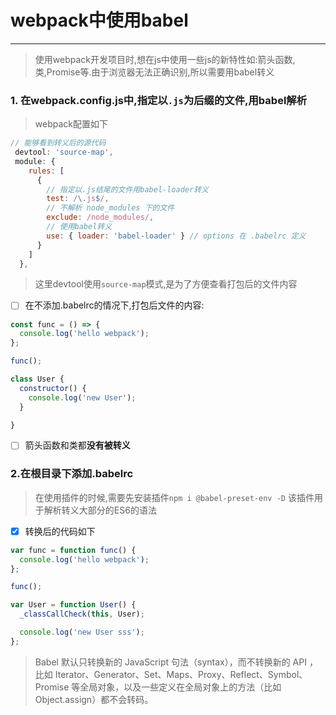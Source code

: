 # webpack中使用babel

---

> 使用webpack开发项目时,想在js中使用一些js的新特性如:箭头函数,类,Promise等.由于浏览器无法正确识别,所以需要用babel转义

### 1. 在webpack.config.js中,指定以`.js`为后缀的文件,用babel解析

> webpack配置如下

```js
// 能够看到转义后的源代码
 devtool: 'source-map',
 module: {
    rules: [
      {
        // 指定以.js结尾的文件用babel-loader转义
        test: /\.js$/,
        // 不解析 node_modules 下的文件
        exclude: /node_modules/,
        // 使用babel转义
        use: { loader: 'babel-loader' } // options 在 .babelrc 定义
      }
    ]
  },
```

> 这里devtool使用`source-map`模式,是为了方便查看打包后的文件内容

- [ ] 在不添加.babelrc的情况下,打包后文件的内容:

```js
const func = () => {
  console.log('hello webpack');
};

func();

class User {
  constructor() {
    console.log('new User');
  }

}
```

- [ ] 箭头函数和类都**没有被转义**

### 2.在根目录下添加.babelrc

> 在使用插件的时候,需要先安装插件`npm i @babel-preset-env -D`
该插件用于解析转义大部分的ES6的语法

- [x] 转换后的代码如下

```js
var func = function func() {
  console.log('hello webpack');
};

func();

var User = function User() {
  _classCallCheck(this, User);

  console.log('new User sss');
};
```

> Babel 默认只转换新的 JavaScript 句法（syntax），而不转换新的 API ，比如 Iterator、Generator、Set、Maps、Proxy、Reflect、Symbol、Promise 等全局对象，以及一些定义在全局对象上的方法（比如 Object.assign）都不会转码。
